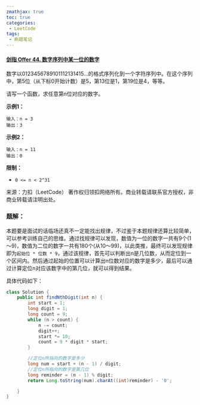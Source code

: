 ```yaml
---
zmathjax: true
toc: true
categories:
 - LeetCode
tags:
 - 刷题笔记
---
```


#### [剑指 Offer 44. 数字序列中某一位的数字](https://leetcode-cn.com/problems/shu-zi-xu-lie-zhong-mou-yi-wei-de-shu-zi-lcof/)

数字以0123456789101112131415…的格式序列化到一个字符序列中。在这个序列中，第5位（从下标0开始计数）是5，第13位是1，第19位是4，等等。

请写一个函数，求任意第n位对应的数字。

<!--more-->

**示例1：**

```
输入：n = 3
输出：3
```

**示例2：**

```
输入：n = 11
输出：0
```

**限制：**

-   `0 <= n < 2^31`

来源：力扣（LeetCode）
著作权归领扣网络所有。商业转载请联系官方授权，非商业转载请注明出处。

### 题解：

本题要是面试的话临场还真不一定能找出规律，不过鉴于本题规律还算比较简单，可以参考训练自己的思维。通过找规律可以发现，数值为一位的数字一共有9个(1～9)，数值为二位的数字一共有180个(从10～99)，以此类推，最终可以发现规律即为`起始位 * 位数 * 9`，通过该规律，首先可以判断出n是几位数，从而定位到一个区间内。然后通过起始的位置可以计算出n位数对应的数字是多少，最后可以通过计算定位n对应该数字中的第几位，就可以得到结果。

具体代码如下：

```java
class Solution {
    public int findNthDigit(int n) {
        int start = 1;
        long digit = 1;
        long count = 9;
        while (n > count) {
            n -= count;
            digit++;
            start *= 10;
            count = 9 * digit * start;
        }

      	//定位n所指向的数字是多少
        long num = start + (n - 1) / digit;
      	//定位n所指向的数字是第几位
        long reminder = (n - 1) % digit;
        return Long.toString(num).charAt((int)reminder) - '0';

    }
}
```

